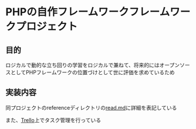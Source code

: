 # PHPの自作フレームワークフレームワークプロジェクト

## 目的

ロジカルで動的な立ち回りの学習をロジカルで兼ねて、将来的にはオープンソースとしてPHPフレームワークの位置づけとして世に評価を求めているため

## 実装内容

同プロジェクトのreferenceディレクトリの[read.md](https://github.com/huuyafwww/mine-php-fw/blob/master/reference/read.md)に詳細を表記している

また、[Trello](https://trello.com/b/Kr98OefW/php-mine-fw)上でタスク管理を行っている